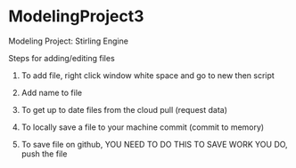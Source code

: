 # ModelingProject3
Modeling Project: Stirling Engine

Steps for adding/editing files
1. To add file, right click window white space and go to new then script

2. Add name to file

3. To get up to date files from the cloud pull (request data)

4. To locally save a file to your machine commit (commit to memory)

5. To save file on github, YOU NEED TO DO THIS TO SAVE WORK YOU DO, push the file

